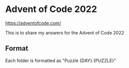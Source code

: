 # Advent of Code 2022
https://adventofcode.com/

This is to share my answers for the Advent of Code 2022

## Format
Each folder is formatted as "Puzzle {DAY}.{PUZZLE}"